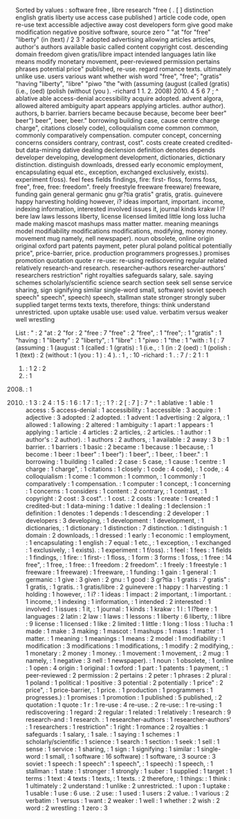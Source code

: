 Sorted by values :
software free , libre research "free ( . [ ] distinction english gratis liberty use access case published ) article code code, open re-use text accessible adjective away cost developers form give good make modification negative positive software, source zero " "at "for "free" "liberty" (in (text) / 2 3 ? adopted advertising allowing articles articles, author's authors available basic called content copyright cost. descending domain freedom given gratis/libre impact intended languages latin like means modify monetary movement, peer-reviewed permission pertains phrases potential price" published, re-use. regard romance texts. ultimately unlike use. users various want whether wish word "free", "free"; "gratis" "having "liberty", "libre" "piwo "the "with (assuming (august (called (gratis) (i.e., (oed) (polish (without (you ). -richard 1 1. 2. 2008) 2010. 4 5 6 7 ; ^ ablative able access-denial accessibility acquire adopted. advent algora, allowed altered ambiguity apart appears applying articles. author author). authors, b barrier. barriers became because because, become beer beer" beer") beer", beer, beer." borrowing building case, cause centre charge charge", citations closely code), colloquialism come common common, commonly comparatively compensation. computer concept, concerning concerns considers contrary, contrast, cost". costs create created credited-but data-mining dative dealing declension definition denotes depends developer developing, development development, dictionaries, dictionary distinction. distinguish downloads, dressed early economic employment, encapsulating equal etc., exception, exchanged exclusively, exists). experiment f/oss). feel fees fields findings, fire: first- floss, forms foss, free", free, free: freedom". freely freestyle freeware freeware) freeware, funding gain general germanic gnu gr?tia gratis" gratis, gratis. guinevere happy harvesting holding however, i? ideas important, important. income, indexing information, interested involved issues it, journal kinds krakw l l?bere law laws lessons liberty, license licensed limited little long loss lucha made making mascot mashups mass matter matter. meaning meanings model modifiability modifications modifications, modifying, money money. movement mug namely, nell newspaper). noun obsolete, online origin original oxford part patents payment, peter plural poland political potentially price", price-barrier, price. production programmers progresses.) promises promotion quotation quote r re-use: re-using rediscovering regular related relatively research-and research. researcher-authors researcher-authors' researchers restriction" right royalties safeguards salary, sale. saying schemes scholarly/scientific science search section seek sell sense service sharing, sign signifying similar single-word small, software) soviet speech speech" speech", speech) speech, stallman state stronger strongly suber supplied target terms texts texts, therefore, things: think understand unrestricted. upon uptake usable use: used value. verbatim versus weaker well wrestling 

List :
" : 2
"at : 2
"for : 2
"free : 7
"free" : 2
"free", : 1
"free"; : 1
"gratis" : 1
"having : 1
"liberty" : 2
"liberty", : 1
"libre" : 1
"piwo : 1
"the : 1
"with : 1
( : 7
(assuming : 1
(august : 1
(called : 1
(gratis) : 1
(i.e., : 1
(in : 2
(oed) : 1
(polish : 1
(text) : 2
(without : 1
(you : 1
) : 4
). : 1
, : 10
-richard : 1
. : 7
/ : 2
1 : 1
1. : 1
2 : 2
2. : 1
2008) : 1
2010. : 1
3 : 2
4 : 1
5 : 1
6 : 1
7 : 1
; : 1
? : 2
[ : 7
] : 7
^ : 1
ablative : 1
able : 1
access : 5
access-denial : 1
accessibility : 1
accessible : 3
acquire : 1
adjective : 3
adopted : 2
adopted. : 1
advent : 1
advertising : 2
algora, : 1
allowed : 1
allowing : 2
altered : 1
ambiguity : 1
apart : 1
appears : 1
applying : 1
article : 4
articles : 2
articles, : 2
articles. : 1
author : 1
author's : 2
author). : 1
authors : 2
authors, : 1
available : 2
away : 3
b : 1
barrier. : 1
barriers : 1
basic : 2
became : 1
because : 1
because, : 1
become : 1
beer : 1
beer" : 1
beer") : 1
beer", : 1
beer, : 1
beer." : 1
borrowing : 1
building : 1
called : 2
case : 5
case, : 1
cause : 1
centre : 1
charge : 1
charge", : 1
citations : 1
closely : 1
code : 4
code), : 1
code, : 4
colloquialism : 1
come : 1
common : 1
common, : 1
commonly : 1
comparatively : 1
compensation. : 1
computer : 1
concept, : 1
concerning : 1
concerns : 1
considers : 1
content : 2
contrary, : 1
contrast, : 1
copyright : 2
cost : 3
cost". : 1
cost. : 2
costs : 1
create : 1
created : 1
credited-but : 1
data-mining : 1
dative : 1
dealing : 1
declension : 1
definition : 1
denotes : 1
depends : 1
descending : 2
developer : 1
developers : 3
developing, : 1
development : 1
development, : 1
dictionaries, : 1
dictionary : 1
distinction : 7
distinction. : 1
distinguish : 1
domain : 2
downloads, : 1
dressed : 1
early : 1
economic : 1
employment, : 1
encapsulating : 1
english : 7
equal : 1
etc., : 1
exception, : 1
exchanged : 1
exclusively, : 1
exists). : 1
experiment : 1
f/oss). : 1
feel : 1
fees : 1
fields : 1
findings, : 1
fire: : 1
first- : 1
floss, : 1
form : 3
forms : 1
foss, : 1
free : 14
free", : 1
free, : 1
free: : 1
freedom : 2
freedom". : 1
freely : 1
freestyle : 1
freeware : 1
freeware) : 1
freeware, : 1
funding : 1
gain : 1
general : 1
germanic : 1
give : 3
given : 2
gnu : 1
good : 3
gr?tia : 1
gratis : 7
gratis" : 1
gratis, : 1
gratis. : 1
gratis/libre : 2
guinevere : 1
happy : 1
harvesting : 1
holding : 1
however, : 1
i? : 1
ideas : 1
impact : 2
important, : 1
important. : 1
income, : 1
indexing : 1
information, : 1
intended : 2
interested : 1
involved : 1
issues : 1
it, : 1
journal : 1
kinds : 1
krakw : 1
l : 1
l?bere : 1
languages : 2
latin : 2
law : 1
laws : 1
lessons : 1
liberty : 6
liberty, : 1
libre : 9
license : 1
licensed : 1
like : 2
limited : 1
little : 1
long : 1
loss : 1
lucha : 1
made : 1
make : 3
making : 1
mascot : 1
mashups : 1
mass : 1
matter : 1
matter. : 1
meaning : 1
meanings : 1
means : 2
model : 1
modifiability : 1
modification : 3
modifications : 1
modifications, : 1
modify : 2
modifying, : 1
monetary : 2
money : 1
money. : 1
movement : 1
movement, : 2
mug : 1
namely, : 1
negative : 3
nell : 1
newspaper). : 1
noun : 1
obsolete, : 1
online : 1
open : 4
origin : 1
original : 1
oxford : 1
part : 1
patents : 1
payment, : 1
peer-reviewed : 2
permission : 2
pertains : 2
peter : 1
phrases : 2
plural : 1
poland : 1
political : 1
positive : 3
potential : 2
potentially : 1
price" : 2
price", : 1
price-barrier, : 1
price. : 1
production : 1
programmers : 1
progresses.) : 1
promises : 1
promotion : 1
published : 5
published, : 2
quotation : 1
quote : 1
r : 1
re-use : 4
re-use. : 2
re-use: : 1
re-using : 1
rediscovering : 1
regard : 2
regular : 1
related : 1
relatively : 1
research : 9
research-and : 1
research. : 1
researcher-authors : 1
researcher-authors' : 1
researchers : 1
restriction" : 1
right : 1
romance : 2
royalties : 1
safeguards : 1
salary, : 1
sale. : 1
saying : 1
schemes : 1
scholarly/scientific : 1
science : 1
search : 1
section : 1
seek : 1
sell : 1
sense : 1
service : 1
sharing, : 1
sign : 1
signifying : 1
similar : 1
single-word : 1
small, : 1
software : 16
software) : 1
software, : 3
source : 3
soviet : 1
speech : 1
speech" : 1
speech", : 1
speech) : 1
speech, : 1
stallman : 1
state : 1
stronger : 1
strongly : 1
suber : 1
supplied : 1
target : 1
terms : 1
text : 4
texts : 1
texts, : 1
texts. : 2
therefore, : 1
things: : 1
think : 1
ultimately : 2
understand : 1
unlike : 2
unrestricted. : 1
upon : 1
uptake : 1
usable : 1
use : 6
use. : 2
use: : 1
used : 1
users : 2
value. : 1
various : 2
verbatim : 1
versus : 1
want : 2
weaker : 1
well : 1
whether : 2
wish : 2
word : 2
wrestling : 1
zero : 3
